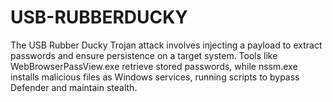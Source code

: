 # USB-RUBBERDUCKY
The USB Rubber Ducky Trojan attack involves injecting a payload to extract passwords and ensure persistence on a target system. Tools like WebBrowserPassView.exe retrieve stored passwords, while nssm.exe installs malicious files as Windows services, running scripts to bypass Defender and maintain stealth.
